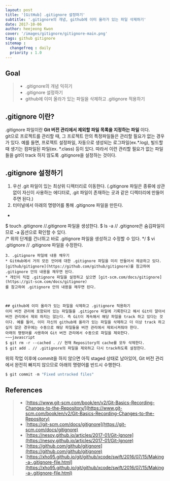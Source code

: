 ```yaml
---
layout: post
title: '[GitHub] .gitignore 설정하기'
subtitle: '.gitignore의 개념, github에 이미 올라가 있는 파일 삭제하기'
date: 2017-10-06
author: heejeong Kwon
cover: '/images/gitignore/gitignore-main.png'
tags: github gitignore
sitemap :
  changefreq : daily
  priority : 1.0
---
```



## Goal
> - .gitignore의 개념 익히기
> - .gitignore 설정하기
> - github에 이미 올라가 있는 파일을 삭제하고 .gitignore 적용하기



## .gitignore 이란?
.gitignore 파일이란 **Git 버전 관리에서 제외할 파일 목록을 지정하는 파일** 이다.  
git으로 프로젝트를 관리할 때, 그 프로젝트 안의 특정파일들은 관리할 필요가 없는 경우가 있다. 예를 들면, 프로젝트 설정파일, 자동으로 생성되는 로그파일(ex.\*.log), 빌드할 때 생기는 컴파일된 파일(ex. \*.class) 등이 있다. 따라서 이런 관리할 필요가 없는 파일들을 git이 track 하지 않도록 .gitignore을 설정하는 것이다.



## .gitignore 설정하기
1. 우선 .git 파일이 있는 최상위 디렉터리로 이동한다. (.gitignore 파일은 종류에 상관없이 자신이 사용하는 에디터로, .git 파일이 존재하는 곳과 같은 디렉터리에 만들어 주면 된다.)
2. 터미널에서 아래의 명령어를 통해 .gitignore 파일을 만든다.
  * ~~~javascript
  $ touch .gitignore //.gitignore 파일을 생성한다.
  $ ls -a // .gitignore은 숨김파일이므로 -a 옵션으로 확인할 수 있다.  
  /* 위의 단계를 건너뛰고 바로 .gitignore 파일을 생성하고 수정할 수 있다. */
  $ vi .gitignore // .gitignore 파일을 수정한다.
  ~~~
3. .gitignore 파일에 내용 채우기
* GitHub에서 거의 모든 언어에 대한 .gitignore 파일을 미리 만들어서 제공하고 있다. [github/gitignore](https://github.com/github/gitignore)를 참고하여 .gitignore 안의 내용을 채우면 된다.
* 개인이 직접 .gitignore 파일을 설정하고 싶으면 [git-scm.com/docs/gitignore](https://git-scm.com/docs/gitignore)
를 참고하여 .gitignore 안의 내용을 채우면 된다.



## github에 이미 올라가 있는 파일을 삭제하고 .gitignore 적용하기
이미 버전 관리에 포함되어 있는 파일들을 .gitigore 파일에 기록한다고 해서 Git이 알아서 버전 관리에서 제외 하지는 않는다. 즉 Git이 계속해서 해당 파일을 track 하고 있다는 것이다. 예를 들어, 이미 자신의 github에 올라가 있는 파일을 삭제하고 더 이상 track 하고 싶지 않은 경우에는 수동으로 해당 파일들을 버전 관리에서 제외시켜줘야 한다.  
아래의 명령어를 사용하여 Git 버전 관리에서 수동으로 파일을 제외한다.
~~~javascript
$ git rm -r --cached . // 현재 Repository의 cache를 모두 삭제한다.
$ git add . // .gitignore의 파일을 제외하고 다시 track하도록 설정한다.
~~~
위의 작업 이후에 commit을 하지 않으면 아직 staged 상태로 남아있어, Git 버전 관리에서 완전히 빠지지 않으므로 아래의 명령어를 반드시 수행한다.
~~~javascript
$ git commit -m "Fixed untracked files"
~~~

## References
> - [https://www.git-scm.com/book/en/v2/Git-Basics-Recording-Changes-to-the-Repository/](https://www.git-scm.com/book/en/v2/Git-Basics-Recording-Changes-to-the-Repository)
> - [https://git-scm.com/docs/gitignore](https://git-scm.com/docs/gitignore)
> - [https://nesoy.github.io/articles/2017-01/Git-Ignore](https://nesoy.github.io/articles/2017-01/Git-Ignore)
> - [https://github.com/github/gitignore](https://github.com/github/gitignore)
> - [https://xho95.github.io/git/github/xcode/swift/2016/07/15/Making-a-.gitignore-file.html](https://xho95.github.io/git/github/xcode/swift/2016/07/15/Making-a-.gitignore-file.html)
